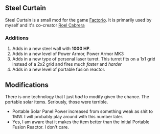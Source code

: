 ## Steel Curtain
Steel Curtain is a small mod for the game [Factorio](https://factorio.com/). It is primarily used by myself and it's co-creator [Roel Cabrera](https://github.com/cabrerarr)

### Additions

1. Adds in a new steel wall with **1000 HP**.
2. Adds in a new level of Power Armor, Power Armor MK3
3. Adds in a new type of personal laser turret. This turret fits on a 1x1 grid instead of a 2x2 grid and fires much _faster_ and _harder_
4. Adds in a new level of portable fusion reactor.

## Modifications

  There is one technology that I just _had_ to modify given the chance. The portable solar items. Seriously, those were terrible.

* Portable Solar Panel Power increased from something weak as shit to 1MW. I will probably play around with this number later. 
 * Yes, I am aware that it makes the item better than the initial Portable Fusion Reactor. I don't care.
